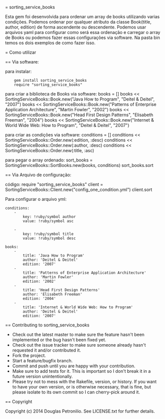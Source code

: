 = sorting_service_books

Esta gem foi desenvolvida para ordenar um array de books utilizando varias condições.
Podemos ordenar por qualquer atributo da classe Book(title, author, edition) de forma ascendente ou descendente.
Podemos usar arquivos yaml para configurar como será essa ordenação e carregar o array de Books ou podemos
fazer essas configurações via software. Na pasta bin temos os dois exemplos de como fazer isso.

= Como utilizar

== Via software:

para instalar:
```
	gem install sorting_service_books
	require "sorting_service_books"
```

para criar a biblioteca de Books via software:
	books = []
	books << SortingServiceBooks::Book.new("Java How to Program", "Deitel & Deitel", "2007")
	books << SortingServiceBooks::Book.new("Patterns of Enterprise Application Architecture", "Martin Fowler", "2002")
	books << SortingServiceBooks::Book.new("Head First Design Patterns", "Elisabeth Freeman", "2004")
	books << SortingServiceBooks::Book.new("Internet & World Wide Web: How to Program", "Deitel & Deitel", "2007")


para criar as condições via software:
	conditions = []
	conditions << SortingServiceBooks::Order.new(:edition, :desc)
	conditions << SortingServiceBooks::Order.new(:author, :desc)
	conditions << SortingServiceBooks::Order.new(:title, :asc)


para pegar o array ordenado:
	sort_books = SortingServiceBooks::SortBooks.new(books, conditions)
	sort_books.sort


== Via Arquivo de configuração:

código:
	require "sorting_service_books"
	client = SortingServiceBooks::Client.new("config_one_condition.yml")
	client.sort

Para configurar o arquivo yml:

	conditions:
	    -
	        key: !ruby/symbol author
	        value: !ruby/symbol asc

	    -
	        key: !ruby/symbol title
	        value: !ruby/symbol desc

	books:
	    -
	        title: 'Java How to Program'
	        author: 'Deitel & Deitel'
	        edition: '2007'
	    -
	        title: 'Patterns of Enterprise Application Architecture'
	        author: 'Martin Fowler'
	        edition: '2002'
	    -
	        title: 'Head First Design Patterns'
	        author: 'Elisabeth Freeman'
	        edition: '2004'
	    -
	        title: 'Internet & World Wide Web: How to Program'
	        author: 'Deitel & Deitel'
	        edition: '2007'
	

== Contributing to sorting_service_books
 
* Check out the latest master to make sure the feature hasn't been implemented or the bug hasn't been fixed yet.
* Check out the issue tracker to make sure someone already hasn't requested it and/or contributed it.
* Fork the project.
* Start a feature/bugfix branch.
* Commit and push until you are happy with your contribution.
* Make sure to add tests for it. This is important so I don't break it in a future version unintentionally.
* Please try not to mess with the Rakefile, version, or history. If you want to have your own version, or is otherwise necessary, that is fine, but please isolate to its own commit so I can cherry-pick around it.

== Copyright

Copyright (c) 2014 Douglas Petronilio. See LICENSE.txt for
further details.

